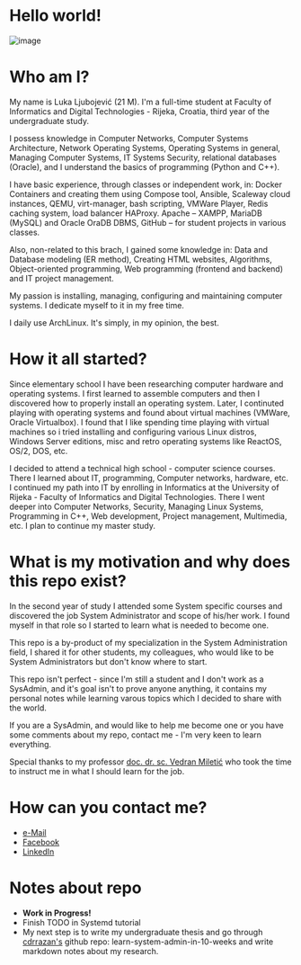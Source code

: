# Hello world!
![image](https://user-images.githubusercontent.com/95573193/166239702-2eb69668-9cba-4b19-a8bd-3f54f6286aab.png)

# Who am I?
My name is Luka Ljubojević (21 M). I'm a full-time student at Faculty of Informatics and Digital Technologies - Rijeka, Croatia, third year of the undergraduate study.

I possess knowledge in Computer Networks, Computer Systems Architecture, Network Operating Systems, Operating Systems in general, Managing Computer Systems, IT Systems Security, relational databases (Oracle), and I understand the basics of programming (Python and C++).

I have basic experience, through classes or independent work, in: Docker Containers and creating them using Compose tool, Ansible, Scaleway cloud instances, QEMU, virt-manager, bash scripting, VMWare Player, Redis caching system, load balancer HAProxy. Apache – XAMPP, MariaDB (MySQL) and Oracle OraDB DBMS, GitHub – for student projects in various classes.

Also, non-related to this brach, I gained some knowledge in: Data and Database modeling (ER method), Creating HTML websites, Algorithms, Object-oriented programming, Web programming (frontend and backend) and IT project management.

My passion is installing, managing, configuring and maintaining computer systems. I dedicate myself to it in my free time.

I daily use ArchLinux. It's simply, in my opinion, the best.

# How it all started?
Since elementary school I have been researching computer hardware and operating systems. I first learned to assemble computers and then I discovered how to properly install an operating system. 
Later, I continuted playing with operating systems and found about virtual machines (VMWare, Oracle Virtualbox). I found that I like spending time playing with virtual machines so i tried installing and configuring various Linux distros, Windows Server editions, misc and retro operating systems like ReactOS, OS/2, DOS, etc. 

I decided to attend a technical high school - computer science courses. There I learned about IT, programming, Computer networks, hardware, etc. 
I continued my path into IT by enrolling in Informatics at the University of Rijeka - Faculty of Informatics and Digital Technologies. There I went deeper into Computer Networks, Security, Managing Linux Systems, Programming in C++, Web development, Project management, Multimedia, etc. I plan to continue my master study.

# What is my motivation and why does this repo exist?
In the second year of study I attended some System specific courses and discovered the job System Administrator and scope of his/her work. I found myself in that role so I started to learn what is needed to become one. 

This repo is a by-product of my specialization in the System Administration field, I shared it for other students, my colleagues, who would like to be System Administrators but don't know where to start.

This repo isn't perfect - since I'm still a student and I don't work as a SysAdmin, and it's goal isn't to prove anyone anything, it contains my personal notes while learning varous topics which I decided to share with the world.

If you are a SysAdmin, and would like to help me become one or you have some comments about my repo, contact me - I'm very keen to learn everything.

Special thanks to my professor [doc. dr. sc. Vedran Miletić](https://vedran.miletic.net/) who took the time to instruct me in what I should learn for the job.

# How can you contact me?
* [e-Mail](mailto:luka.ljubojevic01@gmail.com)
* [Facebook](https://www.facebook.com/luka.ljubojevic.946/)
* [LinkedIn](https://www.linkedin.com/in/luka-ljubojević-2bb4a5239/)

# Notes about repo
* **Work in Progress!**
* Finish TODO in Systemd tutorial
* My next step is to write my undergraduate thesis and go through [cdrrazan's](https://github.com/cdrrazan/learn-system-admin-in-10-weeks) github repo: learn-system-admin-in-10-weeks and write markdown notes about my research. 
